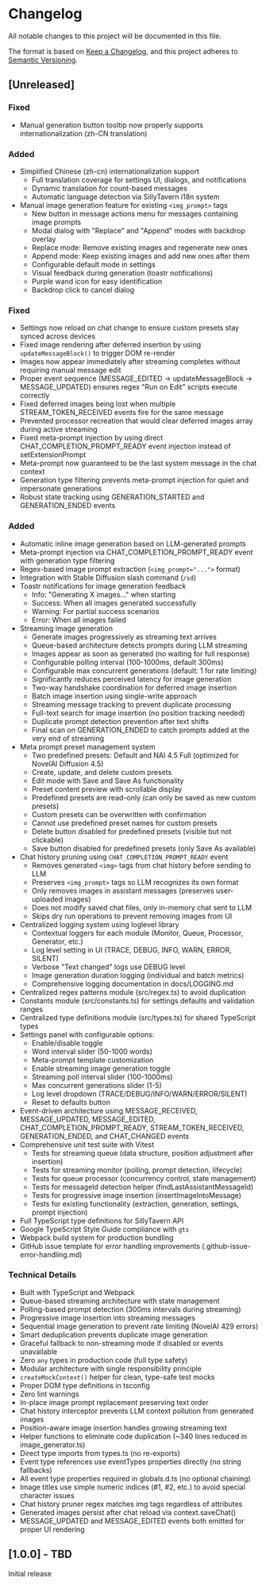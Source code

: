 # Changelog

All notable changes to this project will be documented in this file.

The format is based on [Keep a Changelog](https://keepachangelog.com/en/1.0.0/),
and this project adheres to [Semantic Versioning](https://semver.org/spec/v2.0.0.html).

## [Unreleased]

### Fixed
- Manual generation button tooltip now properly supports internationalization (zh-CN translation)

### Added
- Simplified Chinese (zh-cn) internationalization support
  - Full translation coverage for settings UI, dialogs, and notifications
  - Dynamic translation for count-based messages
  - Automatic language detection via SillyTavern i18n system
- Manual image generation feature for existing `<img_prompt>` tags
  - New button in message actions menu for messages containing image prompts
  - Modal dialog with "Replace" and "Append" modes with backdrop overlay
  - Replace mode: Remove existing images and regenerate new ones
  - Append mode: Keep existing images and add new ones after them
  - Configurable default mode in settings
  - Visual feedback during generation (toastr notifications)
  - Purple wand icon for easy identification
  - Backdrop click to cancel dialog

### Fixed
- Settings now reload on chat change to ensure custom presets stay synced across devices
- Fixed image rendering after deferred insertion by using `updateMessageBlock()` to trigger DOM re-render
- Images now appear immediately after streaming completes without requiring manual message edit
- Proper event sequence (MESSAGE_EDITED → updateMessageBlock → MESSAGE_UPDATED) ensures regex "Run on Edit" scripts execute correctly
- Fixed deferred images being lost when multiple STREAM_TOKEN_RECEIVED events fire for the same message
- Prevented processor recreation that would clear deferred images array during active streaming
- Fixed meta-prompt injection by using direct CHAT_COMPLETION_PROMPT_READY event injection instead of setExtensionPrompt
- Meta-prompt now guaranteed to be the last system message in the chat context
- Generation type filtering prevents meta-prompt injection for quiet and impersonate generations
- Robust state tracking using GENERATION_STARTED and GENERATION_ENDED events

### Added
- Automatic inline image generation based on LLM-generated prompts
- Meta-prompt injection via CHAT_COMPLETION_PROMPT_READY event with generation type filtering
- Regex-based image prompt extraction (`<img_prompt="...">` format)
- Integration with Stable Diffusion slash command (`/sd`)
- Toastr notifications for image generation feedback
  - Info: "Generating X images..." when starting
  - Success: When all images generated successfully
  - Warning: For partial success scenarios
  - Error: When all images failed
- Streaming image generation
  - Generate images progressively as streaming text arrives
  - Queue-based architecture detects prompts during LLM streaming
  - Images appear as soon as generated (no waiting for full response)
  - Configurable polling interval (100-1000ms, default 300ms)
  - Configurable max concurrent generations (default: 1 for rate limiting)
  - Significantly reduces perceived latency for image generation
  - Two-way handshake coordination for deferred image insertion
  - Batch image insertion using single-write approach
  - Streaming message tracking to prevent duplicate processing
  - Full-text search for image insertion (no position tracking needed)
  - Duplicate prompt detection prevention after text shifts
  - Final scan on GENERATION_ENDED to catch prompts added at the very end of streaming
- Meta prompt preset management system
  - Two predefined presets: Default and NAI 4.5 Full (optimized for NovelAI Diffusion 4.5)
  - Create, update, and delete custom presets
  - Edit mode with Save and Save As functionality
  - Preset content preview with scrollable display
  - Predefined presets are read-only (can only be saved as new custom presets)
  - Custom presets can be overwritten with confirmation
  - Cannot use predefined preset names for custom presets
  - Delete button disabled for predefined presets (visible but not clickable)
  - Save button disabled for predefined presets (only Save As available)
- Chat history pruning using `CHAT_COMPLETION_PROMPT_READY` event
  - Removes generated `<img>` tags from chat history before sending to LLM
  - Preserves `<img_prompt>` tags so LLM recognizes its own format
  - Only removes images in assistant messages (preserves user-uploaded images)
  - Does not modify saved chat files, only in-memory chat sent to LLM
  - Skips dry run operations to prevent removing images from UI
- Centralized logging system using loglevel library
  - Contextual loggers for each module (Monitor, Queue, Processor, Generator, etc.)
  - Log level setting in UI (TRACE, DEBUG, INFO, WARN, ERROR, SILENT)
  - Verbose "Text changed" logs use DEBUG level
  - Image generation duration logging (individual and batch metrics)
  - Comprehensive logging documentation in docs/LOGGING.md
- Centralized regex patterns module (src/regex.ts) to avoid duplication
- Constants module (src/constants.ts) for settings defaults and validation ranges
- Centralized type definitions module (src/types.ts) for shared TypeScript types
- Settings panel with configurable options:
  - Enable/disable toggle
  - Word interval slider (50-1000 words)
  - Meta-prompt template customization
  - Enable streaming image generation toggle
  - Streaming poll interval slider (100-1000ms)
  - Max concurrent generations slider (1-5)
  - Log level dropdown (TRACE/DEBUG/INFO/WARN/ERROR/SILENT)
  - Reset to defaults button
- Event-driven architecture using MESSAGE_RECEIVED, MESSAGE_UPDATED, MESSAGE_EDITED, CHAT_COMPLETION_PROMPT_READY, STREAM_TOKEN_RECEIVED, GENERATION_ENDED, and CHAT_CHANGED events
- Comprehensive unit test suite with Vitest
  - Tests for streaming queue (data structure, position adjustment after insertion)
  - Tests for streaming monitor (polling, prompt detection, lifecycle)
  - Tests for queue processor (concurrency control, state management)
  - Tests for messageId detection helper (findLastAssistantMessageId)
  - Tests for progressive image insertion (insertImageIntoMessage)
  - Tests for existing functionality (extraction, generation, settings, prompt injection)
- Full TypeScript type definitions for SillyTavern API
- Google TypeScript Style Guide compliance with `gts`
- Webpack build system for production bundling
- GitHub issue template for error handling improvements (.github-issue-error-handling.md)

### Technical Details
- Built with TypeScript and Webpack
- Queue-based streaming architecture with state management
- Polling-based prompt detection (300ms intervals during streaming)
- Progressive image insertion into streaming messages
- Sequential image generation to prevent rate limiting (NovelAI 429 errors)
- Smart deduplication prevents duplicate image generation
- Graceful fallback to non-streaming mode if disabled or events unavailable
- Zero `any` types in production code (full type safety)
- Modular architecture with single responsibility principle
- `createMockContext()` helper for clean, type-safe test mocks
- Proper DOM type definitions in tsconfig
- Zero lint warnings
- In-place image prompt replacement preserving text order
- Chat history interceptor prevents LLM context pollution from generated images
- Position-aware image insertion handles growing streaming text
- Helper functions to eliminate code duplication (~340 lines reduced in image_generator.ts)
- Direct type imports from types.ts (no re-exports)
- Event type references use eventTypes properties directly (no string fallbacks)
- All event type properties required in globals.d.ts (no optional chaining)
- Image titles use simple numeric indices (#1, #2, etc.) to avoid special character issues
- Chat history pruner regex matches img tags regardless of attributes
- Generated images persist after chat reload via context.saveChat()
- MESSAGE_UPDATED and MESSAGE_EDITED events both emitted for proper UI rendering

## [1.0.0] - TBD

Initial release
